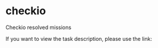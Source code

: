 # checkio
Checkio resolved missions

If you want to view the task description, please use the link:
